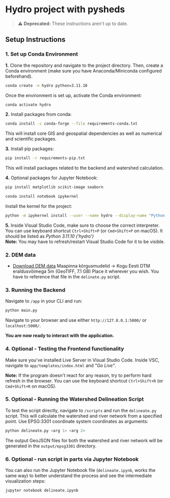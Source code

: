# Hydro project with pysheds

> :warning: **Deprecated:** These instructions aren't up to date.


## Setup Instructions ##

### 1. Set up Conda Environment ###
__1.__ Clone the repository and navigate to the project directory. Then, create a Conda environment (make sure you have Anaconda/Miniconda configured beforehand).

```bash
conda create -n hydro python=3.11.10
```
Once the environment is set up, activate the Conda environment:

```bash
conda activate hydro
```
__2.__ Install packages from conda:

```bash
conda install -c conda-forge --file requirements-conda.txt
```

This will install core GIS and geospatial dependencies as well as numerical and scientific packages.

__3.__ Install pip packages:

```bash
pip install -r requirements-pip.txt
```
This will install packages related to the backend and watershed calculation.

__4.__ Optional packages for Jupyter Notebook:

```bash
pip install matplotlib scikit-image seaborn

```
```bash
conda install notebook ipykernel

```

Install the kernel for the project:

```bash
python -m ipykernel install --user --name hydro --display-name "Python (hydro)"

```
__5.__ Inside Visual Studio Code, make sure to choose the correct interpreter. You can use keyboard shortcut `Ctrl+Shift+P` (or `Cmd+Shift+P` on macOS). It should be listed as _Python 3.11.10 ('hydro')_\
__Note:__ You may have to refresh/restart Visual Studio Code for it to be visible. 


### 2. DEM data ###
- [Download DEM data](https://geoportaal.maaamet.ee/est/Ruumiandmed/Korgusandmed/Laadi-korgusandmed-alla-p614.html) 
Maapinna kõrgusmudelid -> Kogu Eesti DTM eraldusvõimega 5m (GeoTIFF, 7.1 GB)
Place it wherever you wish. You have to reference that file in the `delinate.py` script.


### 3. Running the Backend ###
Navigate to `/app` in your CLI and run:
```bash
python main.py
```
Navigate to your browser and use either `http://127.0.0.1:5000/` or `localhost:5000/`.

__You are now ready to interact with the application.__

### 4. Optional - Testing the Frontend functionality ###
Make sure you've installed Live Server in Visual Studio Code. 
Inside VSC, navigate to `app/templates/index.html` and _"Go Live"_.

__Note:__ If the program doesn't react for any reason, try to perform hard refresh in the browser. You can use the keyboard shortcut `Ctrl+Shift+R` (or `Cmd+Shift+R` on macOS).


### 5. Optional - Running the Watershed Delineation Script ###
To test the script directly, navigate to `/scripts` and run the `delineate.py` script. This will calculate the watershed and river network from a specified point. Use EPSG:3301 coordinate system coordinates as arguments:

```bash
python delineate.py <arg 1> <arg 2>
```
The output GeoJSON files for both the watershed and river network will be generated in the `output/epsg3301` directory.


### 6. Optional - run script in parts via Jupyter Notebook ###
You can also run the Jupyter Notebook file (`delineate.ipynb`, works the same way) to better understand the process and see the intermediate visualization steps:

```bash
jupyter notebook delineate.ipynb
```
